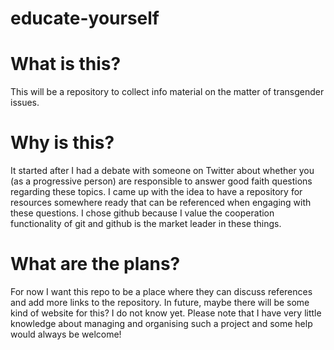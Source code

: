 # educate-yourself
# What is this?
This will be a repository to collect info material on the matter of transgender issues. 
# Why is this?
It started after I had a debate with someone on Twitter about whether you (as a progressive person) are responsible to answer good faith questions regarding these topics. I came up with the idea to have a repository for resources somewhere ready that can be referenced when engaging with these questions.
I chose github because I value the cooperation functionality of git and github is the market leader in these things.
# What are the plans?
For now I want this repo to be a place where they can discuss references and add more links to the repository. In future, maybe there will be some kind of website for this? I do not know yet. Please note that I have very little knowledge about managing and organising such a project and some help would always be welcome!
